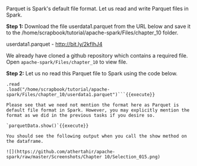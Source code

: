 Parquet is Spark's default file format. Let us read and write Parquet files in Spark.

**Step 1:** Download the file userdata1.parquet from the URL below and save it to the /home/scrapbook/tutorial/apache-spark/Files/chapter_10 folder.

userdata1.parquet - http://bit.ly/2kfIhJ4

We already have cloned a github repository which contains a required file. Open `apache-spark/Files/chapter_10` to view file.

**Step 2:** Let us no read this Parquet file to Spark using the code below.

 ```val parquetData = spark
.read
.load("/home/scrapbook/tutorial/apache-spark/Files/chapter_10/userdata1.parquet")```{{execute}}

Please see that we need not mention the format here as Parquet is default file format in Spark. However, you may explicitly mention the format as we did in the previous tasks if you desire so.

`parquetData.show()`{{execute}} 

You should see the following output when you call the show method on the dataframe.

![](https://github.com/athertahir/apache-spark/raw/master/Screenshots/Chapter 10/Selection_015.png)

